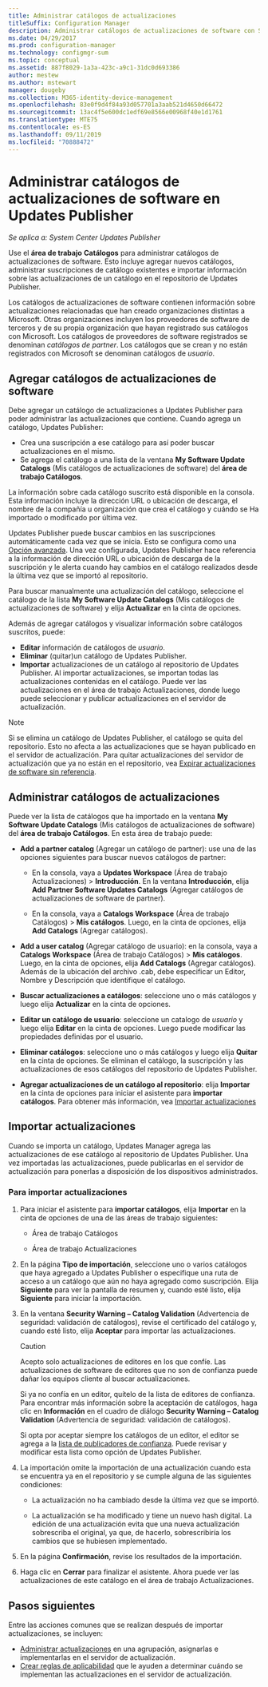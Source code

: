 ```yaml
---
title: Administrar catálogos de actualizaciones
titleSuffix: Configuration Manager
description: Administrar catálogos de actualizaciones de software con System Center Updates Publisher
ms.date: 04/29/2017
ms.prod: configuration-manager
ms.technology: configmgr-sum
ms.topic: conceptual
ms.assetid: 887f8029-1a3a-423c-a9c1-31dc0d693386
author: mestew
ms.author: mstewart
manager: dougeby
ms.collection: M365-identity-device-management
ms.openlocfilehash: 83e0f9d4f84a93d057701a3aab521d4650d66472
ms.sourcegitcommit: 13ac4f5e600dc1edf69e8566e00968f40e1d1761
ms.translationtype: MTE75
ms.contentlocale: es-ES
ms.lasthandoff: 09/11/2019
ms.locfileid: "70888472"
---
```

# <a name="manage-software-update-catalogs-in-updates-publisher"></a>Administrar catálogos de actualizaciones de software en Updates Publisher

*Se aplica a: System Center Updates Publisher*

Use el **área de trabajo** **Catálogos** para administrar catálogos de actualizaciones de software. Esto incluye agregar nuevos catálogos, administrar suscripciones de catálogo existentes e importar información sobre las actualizaciones de un catálogo en el repositorio de Updates Publisher.

Los catálogos de actualizaciones de software contienen información sobre actualizaciones relacionadas que han creado organizaciones distintas a Microsoft. Otras organizaciones incluyen los proveedores de software de terceros y de su propia organización que hayan registrado sus catálogos con Microsoft. Los catálogos de proveedores de software registrados se denominan *catálogos de partner*. Los catálogos que se crean y no están registrados con Microsoft se denominan catálogos de *usuario*.

## <a name="add-software-update-catalogs"></a>Agregar catálogos de actualizaciones de software
Debe agregar un catálogo de actualizaciones a Updates Publisher para poder administrar las actualizaciones que contiene. Cuando agrega un catálogo, Updates Publisher:
-   Crea una suscripción a ese catálogo para así poder buscar actualizaciones en el mismo.
-   Se agrega el catálogo a una lista de la ventana **My Software Update Catalogs** (Mis catálogos de actualizaciones de software) del **área de trabajo Catálogos**.  

La información sobre cada catálogo suscrito está disponible en la consola. Esta información incluye la dirección URL o ubicación de descarga, el nombre de la compañía u organización que crea el catálogo y cuándo se Ha importado o modificado por última vez.

Updates Publisher puede buscar cambios en las suscripciones automáticamente cada vez que se inicia. Esto se configura como una [Opción avanzada](/sccm/sum/tools/updates-publisher-options#advanced). Una vez configurada, Updates Publisher hace referencia a la información de dirección URL o ubicación de descarga de la suscripción y le alerta cuando hay cambios en el catálogo realizados desde la última vez que se importó al repositorio.

Para buscar manualmente una actualización del catálogo, seleccione el catálogo de la lista **My Software Update Catalogs** (Mis catálogos de actualizaciones de software) y elija **Actualizar** en la cinta de opciones.

Además de agregar catálogos y visualizar información sobre catálogos suscritos, puede:
-  **Editar** información de catálogos de *usuario*.
-  **Eliminar** (quitar)un catálogo de Updates Publisher.
-  **Importar** actualizaciones de un catálogo al repositorio de Updates Publisher. Al importar actualizaciones, se importan todas las actualizaciones contenidas en el catálogo. Puede ver las actualizaciones en el área de trabajo Actualizaciones, donde luego puede seleccionar y publicar actualizaciones en el servidor de actualización.

> [!NOTE]   
> Si se elimina un catálogo de Updates Publisher, el catálogo se quita del repositorio. Esto no afecta a las actualizaciones que se hayan publicado en el servidor de actualización. Para quitar actualizaciones del servidor de actualización que ya no están en el repositorio, vea [Expirar actualizaciones de software sin referencia](/sccm/sum/tools/updates-publisher-options#expire-unreferenced-software-updates).

## <a name="manage-update-catalogs"></a>Administrar catálogos de actualizaciones
Puede ver la lista de catálogos que ha importado en la ventana **My Software Update Catalogs** (Mis catálogos de actualizaciones de software) del **área de trabajo Catálogos**. En esta área de trabajo puede:

-   **Add a partner catalog** (Agregar un catálogo de partner): use una de las opciones siguientes para buscar nuevos catálogos de partner:

    -   En la consola, vaya a **Updates Workspace** (Área de trabajo Actualizaciones)  > **Introducción**. En la ventana **Introducción**, elija **Add Partner Software Updates Catalogs** (Agregar catálogos de actualizaciones de software de partner).

    -   En la consola, vaya a **Catalogs Workspace** (Área de trabajo Catálogos) > **Mis catálogos**. Luego, en la cinta de opciones, elija **Add Catalogs** (Agregar catálogos).

-   **Add a user catalog** (Agregar catálogo de usuario): en la consola, vaya a **Catalogs Workspace** (Área de trabajo Catálogos) > **Mis catálogos**. Luego, en la cinta de opciones, elija **Add Catalogs** (Agregar catálogos). Además de la ubicación del archivo .cab, debe especificar un Editor, Nombre y Descripción que identifique el catálogo.


-   **Buscar actualizaciones a catálogos**: seleccione uno o más catálogos y luego elija **Actualizar** en la cinta de opciones.

-   **Editar un catálogo de usuario**: seleccione un catalogo de *usuario* y luego elija **Editar** en la cinta de opciones. Luego puede modificar las propiedades definidas por el usuario.

-   **Eliminar catálogos**: seleccione uno o más catálogos y luego elija **Quitar** en la cinta de opciones. Se eliminan el catálogo, la suscripción y las actualizaciones de esos catálogos del repositorio de Updates Publisher.

-   **Agregar actualizaciones de un catálogo al repositorio**: elija **Importar** en la cinta de opciones para iniciar el asistente para **importar catálogos**. Para obtener más información, vea [Importar actualizaciones](#import-updates)

## <a name="import-updates"></a>Importar actualizaciones
Cuando se importa un catálogo, Updates Manager agrega las actualizaciones de ese catálogo al repositorio de Updates Publisher. Una vez importadas las actualizaciones, puede publicarlas en el servidor de actualización para ponerlas a disposición de los dispositivos administrados.

### <a name="to-import-updates"></a>Para importar actualizaciones
1. Para iniciar el asistente para **importar catálogos**, elija **Importar** en la cinta de opciones de una de las áreas de trabajo siguientes:

   -   Área de trabajo Catálogos

   -   Área de trabajo Actualizaciones

2. En la página **Tipo de importación**, seleccione uno o varios catálogos que haya agregado a Updates Publisher o especifique una ruta de acceso a un catálogo que aún no haya agregado como suscripción. Elija **Siguiente** para ver la pantalla de resumen y, cuando esté listo, elija **Siguiente** para iniciar la importación.

3. En la ventana **Security Warning – Catalog Validation** (Advertencia de seguridad: validación de catálogos), revise el certificado del catálogo y, cuando esté listo, elija **Aceptar** para importar las actualizaciones.

   > [!CAUTION]
   > Acepto solo actualizaciones de editores en los que confíe. Las actualizaciones de software de editores que no son de confianza puede dañar los equipos cliente al buscar actualizaciones.
   > 
   >  Si ya no confía en un editor, quítelo de la lista de editores de confianza. Para encontrar más información sobre la aceptación de catálogos, haga clic en **Información** en el cuadro de diálogo **Security Warning – Catalog Validation** (Advertencia de seguridad: validación de catálogos).

   Si opta por aceptar siempre los catálogos de un editor, el editor se agrega a la [lista de publicadores de confianza](/sccm/sum/tools/updates-publisher-options#trusted-publishers). Puede revisar y modificar esta lista como opción de Updates Publisher.

4. La importación omite la importación de una actualización cuando esta se encuentra ya en el repositorio y se cumple alguna de las siguientes condiciones:

   -   La actualización no ha cambiado desde la última vez que se importó.

   -   La actualización se ha modificado y tiene un nuevo hash digital. La edición de una actualización evita que una nueva actualización sobrescriba el original, ya que, de hacerlo, sobrescribiría los cambios que se hubiesen implementado.

5. En la página **Confirmación**, revise los resultados de la importación.

6. Haga clic en **Cerrar** para finalizar el asistente. Ahora puede ver las actualizaciones de este catálogo en el área de trabajo Actualizaciones.

## <a name="next-steps"></a>Pasos siguientes
Entre las acciones comunes que se realizan después de importar actualizaciones, se incluyen:
-   [Administrar actualizaciones](/sccm/sum/tools/manage-updates-with-updates-publisher) en una agrupación, asignarlas e implementarlas en el servidor de actualización.
-   [Crear reglas de aplicabilidad](/sccm/sum/tools/updates-publisher-applicability-rules) que le ayuden a determinar cuándo se implementan las actualizaciones en el servidor de actualización.
